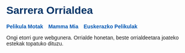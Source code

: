 <!DOCTYPE html>
<html lang="eu">
<head>
    <meta charset="UTF-8">
    <title>Sarrera</title>
    <style>
        body { font-family: Arial, sans-serif; }
        h1 { color: #003366; }
        nav a { margin-right: 10px; font-weight: bold; text-decoration: none; color: #0056b3; }
    </style>
</head>
<body>
    <h1>Sarrera Orrialdea</h1>
    <nav>
        <a href="lehena 5.html">Pelikula Motak</a>
        <a href="bigarrena 5.html">Mamma Mia</a>
        <a href="hirugarrena 5.html">Euskerazko Pelikulak</a>
    </nav>
    <p>Ongi etorri gure webgunera. Orrialde honetan, beste orrialdeetara joateko estekak topatuko dituzu.</p>
</body>
</html>
